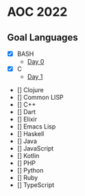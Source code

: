# AOC 2022

## Goal Languages

- [x] BASH
  - [Day 0](./day-0)
- [x] C
  - [Day 1](./day-1)
- [] Clojure
- [] Common LISP
- [] C++
- [] Dart
- [] Elixir
- [] Emacs Lisp
- [] Haskell
- [] Java
- [] JavaScript
- [] Kotlin
- [] PHP
- [] Python
- [] Ruby
- [] TypeScript
